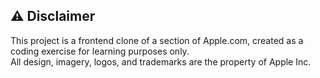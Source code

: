 ## ⚠️ Disclaimer

This project is a frontend clone of a section of Apple.com, created as a coding exercise for learning purposes only.  
All design, imagery, logos, and trademarks are the property of Apple Inc.
